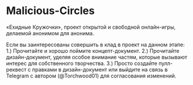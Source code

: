 # Malicious-Circles
«Ехидные Кружочки», проект открытой и свободной онлайн-игры, делаемой анонимом для анонима.

Если вы заинтересованы совершить в клад в проект на данном этапе:
1.) Прочитайте и хорошо поймите концепт-документ.
2.) Прочитайте дизайн-документ, уделяя особое внимание частям, которые вызывают интерес для собственного творчества.
3.) Просто создайте пулл-реквест с правками в дизайн-документ или выйдите на связь в Telegram с автором (@Torchwood01) для согласования изменений.